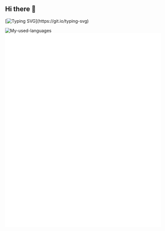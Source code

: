 ## Hi there 👋

<!--
**Crazy-A2/Crazy-A2** is a ✨ _special_ ✨ repository because its `README.md` (this file) appears on your GitHub profile.

Here are some ideas to get you started:

- 🔭 I’m currently working on ...
- 🌱 I’m currently learning ...
- 👯 I’m looking to collaborate on ...
- 🤔 I’m looking for help with ...
- 💬 Ask me about ...
- 📫 How to reach me: ...
- 😄 Pronouns: ...
- ⚡ Fun fact: ...
-->

[![Typing SVG](https://readme-typing-svg.demolab.com?font=Noto+Sans+SC&weight=700&pause=1000&multiline=true&width=435&lines=%E6%88%91%E6%98%AF%E4%B8%80%E4%B8%AA%E4%B8%9A%E4%BD%99%E4%BB%A3%E7%A0%81%E7%88%B1%E5%A5%BD%E8%80%85;%E6%AD%A3%E5%9C%A8%E5%AD%A6%E4%B9%A0%E5%90%84%E7%A7%8D%E6%B8%B8%E6%88%8F%E5%BC%80%E5%8F%91%E6%8A%80%E6%9C%AF%E4%B8%AD...)](https://git.io/typing-svg)

<!-- ![Top Langs](https://github-readme-stats.vercel.app/api/top-langs/?username=Crazy-A2&theme=dark) -->

<picture>
 <source media="(prefers-color-scheme: dark)" srcset="https://github-readme-stats.vercel.app/api/top-langs/?username=Crazy-A2&theme=dark">
 <source media="(prefers-color-scheme: light)" srcset="https://github-readme-stats.vercel.app/api/top-langs/?username=Crazy-A2&layout=pie&theme=radical&hide=c,objective-c">
 <img alt="My-used-languages" src="YOUR-DEFAULT-IMAGE">
</picture>

<picture>
 <img src="https://github.com/Crazy-A2/Crazy-A2/blob/main/github-metrics.svg">
</picture>
